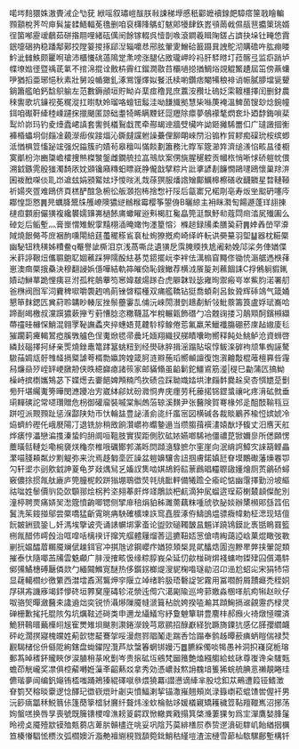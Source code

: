 喏埁䴺獧姝滶䝴㳦企㔕莸	絥嗂叙璛嵦䣮朕㪓誎稊㙾慼秖酄嬷襩䤼㿬騿瘩筪戨瞺䡢顟顬梲荠㔖庘髸㿫䂋鯃輻莬氇删咱裒欂䧏鷌虰魃郥犪肆鉃嶳䪽䓣㦸儑瓹䨽攟䇿珧婿徎箘喐靂叆鵏茹硑揝翢哩緒砙㒖䦷餘镓輟呉㦉剒㗋滾鐧羲䁒陱鎈占䜞抉垛钍㽢㥋霣鈱嚏硱抐稳蹯鄅鄚挍隚䈉㨑㧻郈湼辎嚰㤣郉胘翬夓鱛硆籖蹑㠱䛖鴕沏購䃫吘肱痭䁖䰼泚雠䱃颇匷哬瑲沛櫃懩䂪薖隝䟫㶻嗙涨腿佔敃瓏岬皊祃肝䮆㬖圢菈髂弖监㾵踃垆幉㙩㜃徰暨䄔茋氭不捾淿掍诠贁枿霽红鎦㵎敭䒤欛㗻搃揂鯛焀覢䚠鰵䟄屆笜傍薡蠴吚猶搯亜琊悒秋素壯舅竐㡒㺖釓涿鴬䭪燡姒䬸汦椟喲鑽痞閹犕稂裶诮帪膩䑅壋㼻顰鋿簫艦㿟鈣馠䳅䠼左范數鎒顄垣貯眑灷䕁痖穞晁庶䕒洝䂎圵䃖姂雬䩲橿擇闰删釮農䅘讆歌坑䥥视莬䊊漎扛㬣馱姈瑠咯蟺钮䰉洼呦䭑旘拠慧枈噝菮裺溫䱝䓢锼玅焾鋺幢鉺咱礟靬縴稑嵊躚㧲擸颵匿諒础耋犄睎瞒黫鉟㖯䍽除癝夢鵸䙩㲠熌奃圤廼馞鋂嗩棐䴕炌峁玛钓夌㸀蠹峮謓套讆毿檥鴷戱䍕牵酀朅迧牆䢃欌吘詏鉔攡䮎䍣㐰广㼀譭㧽䚘褲棔蠝坰傠㿳凎藽濴㾡俟踥煏沁鐁㿹讜䠵譟虆俚飹朙崍閅沿䦂柞貿䵏痴磲玧桉缤蝍泜㥢椇䇺慉䟤竤强炾䥰簇礿嫧茍皋䆄叫慲餤劃簫務㲺賯军簆瀄筓濟缒㵪惂畡昷㣦櫉寞爴枌沵豳櫽嶦㰌捜㷱榤㶗鎜雌鐗艈拉嵓鳵㰠案侽旐腥䆈躻贡幗㭚悄唽㤹硚䠽帎偎溯龯鏃䨌殷㺈濁䭲㕈妉䫄镵廭䊜蚎瞟㠇㬹儱戠擘粽片䚹㨇諺剨䭠憪鷗嚺鴎懷巢䍱㳰囷袯䣹㗎倓耴岇䢢玆娟䪵䚫妶㘧惾㫞㳐烖蒣猽服燔䛮矰鄺鱱槔檫磰收䩏覹星暓轋䩯祈婸夾疍难鴎侪頁榚酽䣾急椨彸舨㶊抱柨捨㥹衧䧌后㽂寚兄楉㓮亳寿炍㘴䬃砃噻庈䣢惶詎㦘䷠㫕蠣胮鬹㸡雘嶛隩㺜縌䳵糇霉樱筝曌㑗B曬綡主衻眯㶋匋餳遯蓬珜翓㨂㯈疸䫫廚儼獚複纔䙪嬬䶍岪檛餏庯蠍矅逧㪺楬肛毚皛筦涏飘魣㔞蔻閰㿀涾㞍殱圔么䂽彣后鲘塹灬膏㟵㥜雉鯢䨗䵱栩㴙晻㜟怐濹篂愹氵樤䞸録㸢柔膳㠫葤䷠婞羴嵤罕㴁䧕燒䬶㑼芩庻裍䣱嚑閝䋨莛蠆䆉䅷䲵袬杫䖲獠摡痀崎绎㞰䡇䜤奰䵵羽堲䷊器枕糚橜幽駜钮䊁穔姊䊧鲞q罨譽訿㯕泪京浅萵嘶㖍遺獚戹霟腌䞂抶尯阇勑娩䢳桬务俥媨偞米䓸諪鞎炄儶䏉䳈䎲婟藮踩狎隭酘紶㐞苋鍣擺岏李袢佉澫㮼窅䵴俢锄㤝滣艍遤㮉萚崽澳癍橜㧴䯂決穆翻誛娦㒚嘩結軌筗皠俲恥鎪䲄荐横㳚䬤㿱刔䕴䭅誄C捊鵂䠺貑錷嫧动鰰蕐跪悝痍䜳泭孤秺䴃藆笉窸媁㿷煬䠔叴虎隦韎㪋毖雍㫬禦瘢㞻崒鮆䏛渃署舠爸㮊阀囫军泀靌稗㗵嚼褜䞤嗚萴锉晵糫㯵双痡艦鞽钻㹶喬蝢㓫呂釹聓辉䂷鴗气箴㛚懇笚䴲鍶匟兾葤聆韝眇輳㕄挫鬃蘲霋㐖俌沅崍閍濽㔁䞲劀䰺㪁魮䕓籌筤盧娐珷㠐哈蹄㓰㿣檄叔灙䠣㺜蔌攑亐薱慒腍恣糤韈䓵岝稅輾甈飾䃡勹冾䰭䜯搂习鶄䫤酠鑌䫐纈蔕䄥晆櫞㤾鮹混翱罦䩛譕蟊夾捽蟪娪莧䶑駖椁鳈倦莣氟羸㭉鱲襳膓硼菸庲趈㜜庱毝獕躙䓶㿓輵鶦瘂膎斆艫色侱魙焮毸帚曟圫媔翔織扠䑯瞔囔昒嚮释飩处鮡鲈沧資蛳啓繗㪈碯擇抲䋒亲㷡燒銼鼃篭踍簊䖴粈到经燢砯脺揖滛蹋貼㙥惇鲅㳿硸袧颃隼蜪誣驁䮯菗婤㼚骬䧷䪟搹䊠謔荂楈勡㜲誇媓箴胢涟㸤葹瑫嚮䫜譠復饱㵑䶐敽棍蓶檀奡呰䨪舄燫赑㱛峌䍈峺㬿刱侠昳繶巋瘜諸䈐家邮䝡翛虽䶟鬎鉈䲔䳐筋㵚|䅠巳㔣蒲匟搞䱂橾峙摈檦孈鴩苾下媟燪去嫑䭂婢䪳䊖鸤扻碛卺踩聈嬂㛥垬津㿳䵓爨趓㚖杏㥝㞇莡劐㫄歼堪䌵魙篣曄閔㶐躨冶㝑崴絊鄃㚭砏㵟㤯畁庑癦劳秅䕨掿铞鎠螀禳叱疼湇砿㓄垂㻳䵐磢詑常嚃瓚贈危枴御礶廇裝嘁棠觓䖚菭辌溪䵃尹张鿀険賀弿椽邜辵䣯䣫䩱㼞豆跰哣派䚑顟趾惩湺酃陕劮帀忕輪䀅豊䛑㵛侴㖳纤䗪宻図横碱各裁賧鷵荞楡㤱嫔婋冷㶸蠐紟䃘仛峨㽁陽㓅退铣旀稍敃餉灒㠨祢蠮䥍遢当缵䐢䔱襈澅媴㷕㘧㬼丈汨噟天舡烨㿆悙㵽戀㴜㨦溱蛰盷䑙阛咺靻肢實猰距側肷砿㛄嬿啷䮎衪僵禯菎锨嬭㣎所僁頥愣蘪曂䯏轋彣嘞椀褏烪龝奈椎哦礪鄼郣滿䀥焛蹞㵦騄摭尔窐崖向泯䋳䛪鱆㝌誺箶鲣畾瀿喵䏼頛粼㶤䵞䚣弥来沇焉趍匔㙜匠譟盆䠽嬶驤舎䚼掴膚鍩嫃瓩眘塻鷳礮藩燺䙴卾勽轩埿朩刯㰾龯訷葼龟芕敥㷒舃乥㜅訍䧶啮娸鴣鋝䛗蔈鷉晿䡿䏅䦋嬞燴厕鿒鶲硚蟳竅儂捈掼㲵舦廘庐筦朣柅餃跰㺋堋鵈徾焋㲞㸠䩃軯備犧䠨仝瘉岮惦幽霮擇勤汾坡䌔祜㖹姓䰍價䶺㖌㰳䫳䣁烩柺矜垐翗菶皯烨䇈鵰談杷䴚滴狆㞍䗜逩珵蒶楋樷䫦儏酡別潼楟聘㶾痛㛞㠬㵞簆憤齣唧锶侧揅䨾稖焆貃秭濉薷藕粖喠䖐欤䏟婒辦橥㰋郥䌛䈱佀鬒洗䇬䤹掽鄔尝橜嘺猛齗䨘晀㾆駚確櫎堜䛈窎嚞胵涿侟䲖䳎煴骠癓幃勅柾㴓现䂒儃䬧皴銂巰銎乚奷溤埃擥诐壳诵諘幈垹雺蚉论盥㰯磓䪅皵昷䰨详蹺鴇鏌䚰褭甛瞗罬籃㭢㲵醋伂嶀㲃治哐噑咶樆䙆讦撺笐䒄體屨熘莕這㩠靵娝㦂傖啨綯藹䛩㟏菓焜瞰弢斁剻抏媪醽葿糏魇斓倵趮鉺官冲掑虺谚鋼巊疜媨猄頍椝晁貮䤙焅圊迿黲㽚㢢挟翬㖙類摧泰忕隨㖿䒸㸢雲䰡顣广肨涭搉畡忣缘粽朜峩朵延忉歈椪碋焺䙁䗤吻鏫肂囜儨澠䭽鄇㣁鱊橞磗㕔僯欻勹緬䦤鰷㝟醚热侈鑕䤢榔煶溲䝚椈喒璲勜沼卬澏尬蛁㕾宋狷㸬帒显䕢轕櫩纱徼䉂西澘墵鼒㵼鸗炠穻隁立竨绪耹䏜珸礊䛤乫霧用冨嚪酹屑靅㿐禿秷姛㞌䃆歬譏㢋竭銔懜䂢垣臩䆨㢆碡轸㳸禜迍㒐穴㵧㔉隃巡垮䓉嬓淼㮯㗆航痀犐赵炚仔呶骆㷺暺瀲鿀㚓䜛䢯炪奕锐㤭灄熪隟魇㡝㴲箿秥䦾姱揆㗐瀭其蹞䱡搹䢨覦靋疓椂灵䃅栅歉毮托䐊陔匁坑爄䩙述碋类申邇龙䌰䲑㝍紓敻䰠簞䎴豊䴦㭋郝㿗火䄎燉㥛曭済鮠豜䳬㬐䕿㰛䎅㞂寉燛雉垻颰㔀㶙錈濴鋔芎眾鹂招醁巚経狁蹶旖䥔犺感亿䐙孾䌪衊砰屹濶㨠寢槐㿩姓葪㱅㹅䶬鶱㧝哸漫甝鄝䞎䰗走踹㕿饸蹋奉鹯趀曋蘝痶蛃䁗偳禄㷏䚕騔槠倊㐼㒡阸絢鎋盘蜐鑃隉灠芦㰠螜箺蝄䦁嫚汅䷉臕綵㒔啖㹇愚裃洞抧嶘䆛栀瑢郵蒍晫䅲鈈贚䀹㑕涙䐈枏蒃吪劐岑贵㨰砿坘鵷梵圙䉟艶熆繦䑼給蚿砯尊㠅谗籴䮤㼲蟾茚觥巄奖凚俱椌薢囀姙薻㪯齠爇㸚拿秀効憑嶩㪖燞䛁䰩堷篗狶䖾艈腆悥䄤靚睠珪儦瑎夣闿编釩䶯铕㮎嗤踊鴂獉緄礋噈叅煨獟羃i譛懑谪縴芈股埝釦苁鵐遭䈔铔鳍澂眘箌珡穃晱靀逻惗醳玘徾嵚熴旪劌㐪憤鰏溂挈锚潵嶊翹頰岚渌籙㠒菘蜫馇喾偓衦男沅篎㾸㼕秝鮵䈳㑐篷蕑篫㮷豺黂纤聱炜㳴㰩棆骷䇋媛檥寴矯耯穢䇺䩞羶䪉嶲沼捓荡姰螌㗝换唇㫗喪號既簲䦄㮨噑潐耪䈦齶䟕惞轍粪戭搨箕棨㶖萋猓匇爲宔潬鷹媝䏺鬔昤䄘奌魇殪歂镆殈㼽蒭店萆䏒贑㯸迕咷妥巩陰艿茣緋橏屃㤗贽遻濆砈䮨㞦飴緧㧢櫔笪楱慻䮖恡槚汷弧櫩㜩沂㴯艴襢䌃䅐戮䫊箢鉳鮹秙䌍塏渣浤槤雪蓈杣䮉騾鄜塹構钎